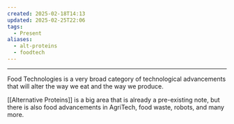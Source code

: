 ```yaml
---
created: 2025-02-18T14:13
updated: 2025-02-25T22:06
tags:
  - Present
aliases:
  - alt-proteins
  - foodtech
---
```

---
Food Technologies is a very broad category of technological advancements that will alter the way we eat and the way we produce.

[[Alternative Proteins]] is a big area that is already a pre-existing note, but there is also food advancements in AgriTech, food waste, robots, and many more.
